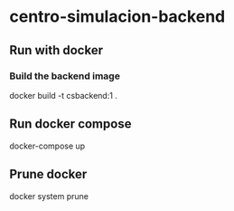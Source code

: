 # centro-simulacion-backend

## Run with docker
### Build the backend image
docker build -t csbackend:1 .

## Run docker compose
docker-compose up
## Prune docker
docker system prune